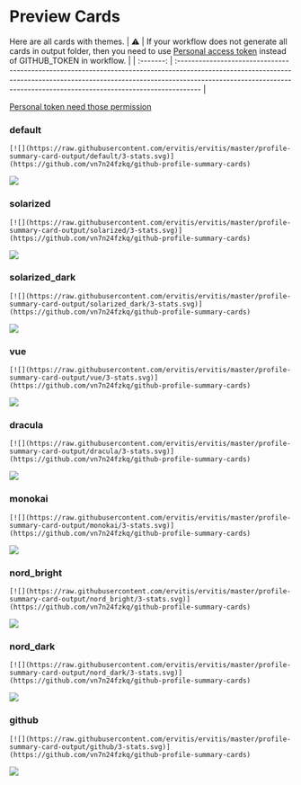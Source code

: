 
# Preview Cards

Here are all cards with themes.
| :warning: | If your workflow does not generate all cards in output folder, then you need to use [Personal access token](https://docs.github.com/en/actions/configuring-and-managing-workflows/creating-and-storing-encrypted-secrets) instead of GITHUB_TOKEN in workflow. |
| :-------: | :------------------------------------------------------------------------------------------------------------------------------------------------------------------------------------------------------------------------------------------------ |

[Personal token need those permission](https://github.com/vn7n24fzkq/github-profile-summary-cards/wiki/Personal-access-token-permissions)


### default


```
[![](https://raw.githubusercontent.com/ervitis/ervitis/master/profile-summary-card-output/default/3-stats.svg)](https://github.com/vn7n24fzkq/github-profile-summary-cards)
```
![](https://raw.githubusercontent.com/ervitis/ervitis/master/profile-summary-card-output/default/3-stats.svg)


### solarized


```
[![](https://raw.githubusercontent.com/ervitis/ervitis/master/profile-summary-card-output/solarized/3-stats.svg)](https://github.com/vn7n24fzkq/github-profile-summary-cards)
```
![](https://raw.githubusercontent.com/ervitis/ervitis/master/profile-summary-card-output/solarized/3-stats.svg)


### solarized_dark


```
[![](https://raw.githubusercontent.com/ervitis/ervitis/master/profile-summary-card-output/solarized_dark/3-stats.svg)](https://github.com/vn7n24fzkq/github-profile-summary-cards)
```
![](https://raw.githubusercontent.com/ervitis/ervitis/master/profile-summary-card-output/solarized_dark/3-stats.svg)


### vue


```
[![](https://raw.githubusercontent.com/ervitis/ervitis/master/profile-summary-card-output/vue/3-stats.svg)](https://github.com/vn7n24fzkq/github-profile-summary-cards)
```
![](https://raw.githubusercontent.com/ervitis/ervitis/master/profile-summary-card-output/vue/3-stats.svg)


### dracula


```
[![](https://raw.githubusercontent.com/ervitis/ervitis/master/profile-summary-card-output/dracula/3-stats.svg)](https://github.com/vn7n24fzkq/github-profile-summary-cards)
```
![](https://raw.githubusercontent.com/ervitis/ervitis/master/profile-summary-card-output/dracula/3-stats.svg)


### monokai


```
[![](https://raw.githubusercontent.com/ervitis/ervitis/master/profile-summary-card-output/monokai/3-stats.svg)](https://github.com/vn7n24fzkq/github-profile-summary-cards)
```
![](https://raw.githubusercontent.com/ervitis/ervitis/master/profile-summary-card-output/monokai/3-stats.svg)


### nord_bright


```
[![](https://raw.githubusercontent.com/ervitis/ervitis/master/profile-summary-card-output/nord_bright/3-stats.svg)](https://github.com/vn7n24fzkq/github-profile-summary-cards)
```
![](https://raw.githubusercontent.com/ervitis/ervitis/master/profile-summary-card-output/nord_bright/3-stats.svg)


### nord_dark


```
[![](https://raw.githubusercontent.com/ervitis/ervitis/master/profile-summary-card-output/nord_dark/3-stats.svg)](https://github.com/vn7n24fzkq/github-profile-summary-cards)
```
![](https://raw.githubusercontent.com/ervitis/ervitis/master/profile-summary-card-output/nord_dark/3-stats.svg)


### github


```
[![](https://raw.githubusercontent.com/ervitis/ervitis/master/profile-summary-card-output/github/3-stats.svg)](https://github.com/vn7n24fzkq/github-profile-summary-cards)
```
![](https://raw.githubusercontent.com/ervitis/ervitis/master/profile-summary-card-output/github/3-stats.svg)

